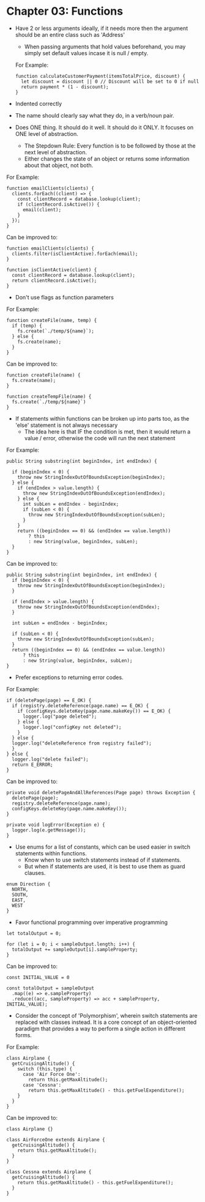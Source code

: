 # Chapter 03: Functions

- Have 2 or less arguments ideally, if it needs more then the argument should be an entire class such as 'Address'
  - When passing arguments that hold values beforehand, you may simply set default values incase it is null / empty.

  For Example: 
  ```
  function calculateCustomerPayment(itemsTotalPrice, discount) {
    let discount = discount || 0 // Discount will be set to 0 if null
    return payment * (1 - discount);
  }
  ```

- Indented correctly
- The name should clearly say what they do, in a verb/noun pair.
- Does ONE thing. It should do it well. It should do it ONLY. It focuses on ONE level of abstraction.
  - The Stepdown Rule: Every function is to be followed by those at the next level of abstraction.
  - Either changes the state of an object or returns some information about that object, not both.

For Example: 
```
function emailClients(clients) {
  clients.forEach((client) => {
    const clientRecord = database.lookup(client);
    if (clientRecord.isActive()) {
      email(client);
    }
  });
}
```

Can be improved to:
```
function emailClients(clients) {
  clients.filter(isClientActive).forEach(email);
}

function isClientActive(client) {
  const clientRecord = database.lookup(client);
  return clientRecord.isActive();
}
```

- Don't use flags as function parameters

For Example:
```
function createFile(name, temp) {
  if (temp) {
    fs.create(`./temp/${name}`);
  } else {
    fs.create(name);
  }
}
```

Can be improved to:
```
function createFile(name) {
  fs.create(name);
}

function createTempFile(name) {
  fs.create(`./temp/${name}`)
}
```

- If statements within functions can be broken up into parts too, as the 'else' statement is not always necessary
  - The idea here is that IF the condition is met, then it would return a value / error, otherwise the code will run the next statement

For Example:
```
public String substring(int beginIndex, int endIndex) {
 
  if (beginIndex < 0) {
    throw new StringIndexOutOfBoundsException(beginIndex);
  } else {
    if (endIndex > value.length) {
      throw new StringIndexOutOfBoundsException(endIndex);
    } else {
      int subLen = endIndex - beginIndex;
      if (subLen < 0) {
        throw new StringIndexOutOfBoundsException(subLen);
      }
    }
    return ((beginIndex == 0) && (endIndex == value.length))
        ? this
        : new String(value, beginIndex, subLen);
  }
}
```

Can be improved to:
```
public String substring(int beginIndex, int endIndex) {
  if (beginIndex < 0) {
    throw new StringIndexOutOfBoundsException(beginIndex);
  }
 
  if (endIndex > value.length) {
    throw new StringIndexOutOfBoundsException(endIndex);
  }
 
  int subLen = endIndex - beginIndex;
 
  if (subLen < 0) {
    throw new StringIndexOutOfBoundsException(subLen);
  }
  return ((beginIndex == 0) && (endIndex == value.length))
      ? this
      : new String(value, beginIndex, subLen);
}
```

- Prefer exceptions to returning error codes.

For Example:
```
if (deletePage(page) == E_OK) {
  if (registry.deleteReference(page.name) == E_OK) {
    if (configKeys.deleteKey(page.name.makeKey()) == E_OK) { 
      logger.log("page deleted");
    } else {
      logger.log("configKey not deleted");
    }
  } else {
  logger.log("deleteReference from registry failed"); 
  }
} else {
  logger.log("delete failed");
  return E_ERROR;
}
```

Can be improved to: 
```
private void deletePageAndAllReferences(Page page) throws Exception { 
  deletePage(page);
  registry.deleteReference(page.name); 
  configKeys.deleteKey(page.name.makeKey());
}

private void logError(Exception e) { 
  logger.log(e.getMessage());
}
```

- Use enums for a list of constants, which can be used easier in switch statements within functions.
  - Know when to use switch statements instead of if statements.
  - But when if statements are used, it is best to use them as guard clauses.
```
enum Direction {
  NORTH,
  SOUTH,
  EAST,
  WEST
}
```

- Favor functional programming over imperative programming
```
let totalOutput = 0;

for (let i = 0; i < sampleOutput.length; i++) {
  totalOutput += sampleOutput[i].sampleProperty;
}
```

Can be improved to:
```
const INITIAL_VALUE = 0

const totalOutput = sampleOutput
  .map((e) => e.sampleProperty)
  .reduce((acc, sampleProperty) => acc + sampleProperty, INITIAL_VALUE);
```

- Consider the concept of 'Polymorphism', wherein switch statements are replaced with classes instead. It is a core concept of an object-oriented paradigm that provides a way to perform a single action in different forms.

For Example:
```
class Airplane {
  getCruisingAltitude() {
    switch (this.type) {
      case 'Air Force One':
        return this.getMaxAltitude();
      case 'Cessna':
        return this.getMaxAltitude() - this.getFuelExpenditure();
    }
  }
}
```

Can be improved to:
```
class Airplane {}

class AirForceOne extends Airplane {
  getCruisingAltitude() {
    return this.getMaxAltitude();
  }
}

class Cessna extends Airplane {
  getCruisingAltitude() {
    return this.getMaxAltitude() - this.getFuelExpenditure();
  }
}
```
